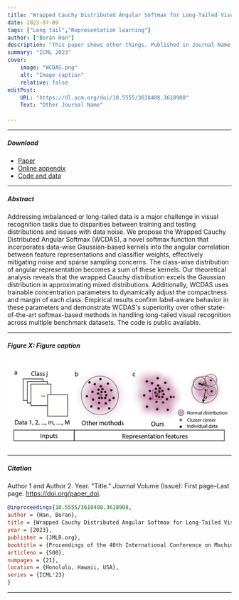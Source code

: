 ```yaml
---
title: "Wrapped Cauchy Distributed Angular Softmax for Long-Tailed Visual Recognition" 
date: 2023-07-09
tags: ["Long tail","Representation learning"]
author: ["Boran Han"]
description: "This paper shows other things. Published in Journal Name, 2015." 
summary: "ICML 2023" 
cover:
    image: "WCDAS.png"
    alt: "Image caption"
    relative: false
editPost:
    URL: "https://dl.acm.org/doi/10.5555/3618408.3618908"
    Text: "Other Journal Name"

---
```


---

##### Download

+ [Paper](https://dl.acm.org/doi/10.5555/3618408.3618908)
+ [Online appendix](https://dl.acm.org/doi/10.5555/3618408.3618908)
+ [Code and data](https://github.com/boranhan/wcdas_code)

---

##### Abstract

Addressing imbalanced or long-tailed data is a major challenge in visual recognition tasks due to disparities between training and testing distributions and issues with data noise. We propose the Wrapped Cauchy Distributed Angular Softmax (WCDAS), a novel softmax function that incorporates data-wise Gaussian-based kernels into the angular correlation between feature representations and classifier weights, effectively mitigating noise and sparse sampling concerns. The class-wise distribution of angular representation becomes a sum of these kernels. Our theoretical analysis reveals that the wrapped Cauchy distribution excels the Gaussian distribution in approximating mixed distributions. Additionally, WCDAS uses trainable concentration parameters to dynamically adjust the compactness and margin of each class. Empirical results confirm label-aware behavior in these parameters and demonstrate WCDAS's superiority over other state-of-the-art softmax-based methods in handling long-tailed visual recognition across multiple benchmark datasets. The code is public available. 

---

##### Figure X: Figure caption

![](WCDAS.png)

---

##### Citation

Author 1 and Author 2. Year. "Title." *Journal* Volume (Issue): First page–Last page. https://doi.org/paper_doi.

```BibTeX
@inproceedings{10.5555/3618408.3618908,
author = {Han, Boran},
title = {Wrapped Cauchy Distributed Angular Softmax for Long-Tailed Visual Recognition},
year = {2023},
publisher = {JMLR.org},
booktitle = {Proceedings of the 40th International Conference on Machine Learning},
articleno = {500},
numpages = {21},
location = {Honolulu, Hawaii, USA},
series = {ICML'23}
}


```

---
